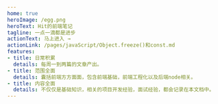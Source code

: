 ```yaml
---
home: true
heroImage: /egg.png
heroText: Hit的前端笔记
tagline: 一点一滴都是进步
actionText: 马上进入 →
actionLink: /pages/javaScript/Object.freeze()和const.md
features:
- title: 日常积累
  details: 每周一到两篇的文章产出。
- title: 范围全面
  details: 囊括前端方方面面，包含前端基础，前端工程化以及后端node相关。
- title: 内容全面
  details: 不仅仅是基础知识，相关的项目开发经验，面试经验，都会记录在本文档中。
---
```


<!-- <ClientOnly>
  <BottomData/>
</ClientOnly> -->